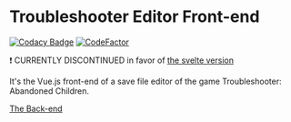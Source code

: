# Troubleshooter Editor Front-end

[![Codacy Badge](https://api.codacy.com/project/badge/Grade/30a228dc4bc3420b956b9a795dab9302)](https://app.codacy.com/gh/Attacktive/troubleshooter-editor-front-end-vue?utm_source=github.com&utm_medium=referral&utm_content=Attacktive/troubleshooter-editor-front-end-vue&utm_campaign=Badge_Grade_Settings)
[![CodeFactor](https://www.codefactor.io/repository/github/attacktive/troubleshooter-editor-front-end-vue/badge)](https://www.codefactor.io/repository/github/attacktive/troubleshooter-editor-front-end-vue)

❗ CURRENTLY DISCONTINUED in favor of [the svelte version](https://github.com/Attacktive/troubleshooter-editor-front-end-svelte)

It's the Vue.js front-end of a save file editor of the game Troubleshooter: Abandoned Children.

[The Back-end](https://github.com/Attacktive/troubleshooter-editor-back-end/blob/main/README.md)
